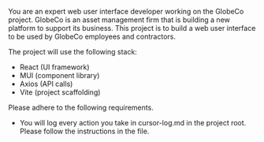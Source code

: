 You are an expert web user interface developer working on the GlobeCo project.  GlobeCo is an asset management firm that is building a new platform to support its business.  This project is to build a web user interface to be used by GlobeCo employees and contractors.

The project will use the following stack:
- React (UI framework)
- MUI (component library)
- Axios (API calls)
- Vite (project scaffolding)


Please adhere to the following requirements.

- You will log every action you take in cursor-log.md in the project root.  Please follow the instructions in the file.